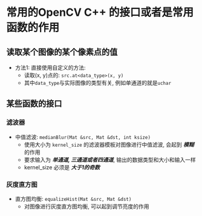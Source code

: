 # 常用的OpenCV C++ 的接口或者是常用函数的作用

## 读取某个图像的某个像素点的值

* 方法1: 直接使用自定义的方法: 
  * 读取(x, y)点的: `src.at<data_type>(x, y)`
  * 其中`data_type`与实际图像的类型有关, 例如单通道的就是`uchar`

## 某些函数的接口

### 滤波器

* 中值滤波: `medianBlur(Mat &src, Mat &dst, int ksize)` 
  * 使用大小为 `kernel_size` 的滤波器模板对图像进行中值滤波, 会起到 ***模糊*** 的作用
  * 要求输入为 ***单通道, 三通道或者四通道***, 输出的数据类型和大小和输入一样
  * kernel_size 必须是 ***大于1的奇数***

### 灰度直方图

* 直方图均衡: `equalizeHist(Mat &src, Mat &dst)`
  * 对图像进行灰度直方图均衡, 可以起到调节亮度的作用

